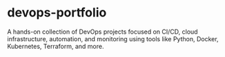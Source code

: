 # devops-portfolio
A hands-on collection of DevOps projects focused on CI/CD, cloud infrastructure, automation, and monitoring using tools like Python, Docker, Kubernetes, Terraform, and more.
